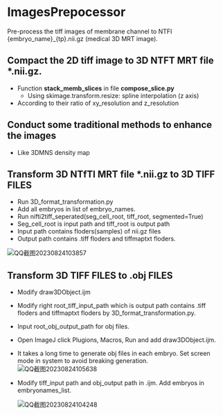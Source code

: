 # ImagesPrepocessor
Pre-process the tiff images of membrane channel to NTFI {embryo_name}_{tp}.nii.gz (medical 3D MRT image).

## Compact the 2D tiff image to 3D NTFT MRT file *.nii.gz.
* Function **stack_memb_slices** in file **compose_slice.py**
    * Using skimage.transform.resize: spline interpolation (z axis)
* According to their ratio of xy_resolution and z_resolution 


## Conduct some traditional methods to enhance the images
* Like 3DMNS density map

## Transform 3D NTfTI MRT file *.nii.gz to 3D TIFF FILES
* Run 3D_format_transformation.py
* Add all embryos in list of embryo_names.
* Run nifti2tiff_seperated(seg_cell_root, tiff_root, segmented=True)
* Seg_cell_root is input path and tiff_root is output path
* Input path contains floders(samples) of nii.gz files
* Output path contains .tiff floders and tiffmaptxt floders.

![QQ截图20230824103857](https://github.com/chiellini/ImagesPrepocessor/assets/52396207/dd1e9241-5215-4fe0-a43d-2de2e465910e)



## Transform 3D TIFF FILES to .obj FILES
* Modify draw3DObject.ijm  
* Modify right root_tiff_input_path which is output path contains .tiff floders and tiffmaptxt floders by 3D_format_transformation.py.
* Input root_obj_output_path for obj files.
* Open ImageJ click Plugions, Macros, Run and add draw3DObject.ijm.
* It takes a long time to generate obj files in each embryo. Set screen mode in system to avoid breaking generation.
  ![QQ截图20230824105638](https://github.com/chiellini/ImagesPrepocessor/assets/52396207/bc122013-48a4-405c-8737-67af34784937)

   
* Modify tiff_input path and obj_output path in .ijm. Add embryos in embryonames_list.
  
   ![QQ截图20230824104248](https://github.com/chiellini/ImagesPrepocessor/assets/52396207/c2ba0a83-5142-4d68-8988-91c02988908f)

  

